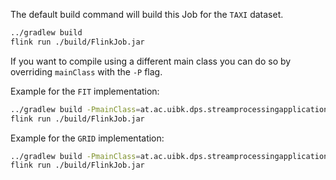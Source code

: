 The default build command will build this Job for the `TAXI` dataset.
```bash
../gradlew build
flink run ./build/FlinkJob.jar
```

If you want to compile using a different main class you can do so by overriding `mainClass` with the `-P` flag.

Example for the `FIT` implementation:
```bash
../gradlew build -PmainClass=at.ac.uibk.dps.streamprocessingapplications.etl.FlinkJobFIT
flink run ./build/FlinkJob.jar
```

Example for the `GRID` implementation:
```bash
../gradlew build -PmainClass=at.ac.uibk.dps.streamprocessingapplications.etl.FlinkJobGRID
flink run ./build/FlinkJob.jar
```

